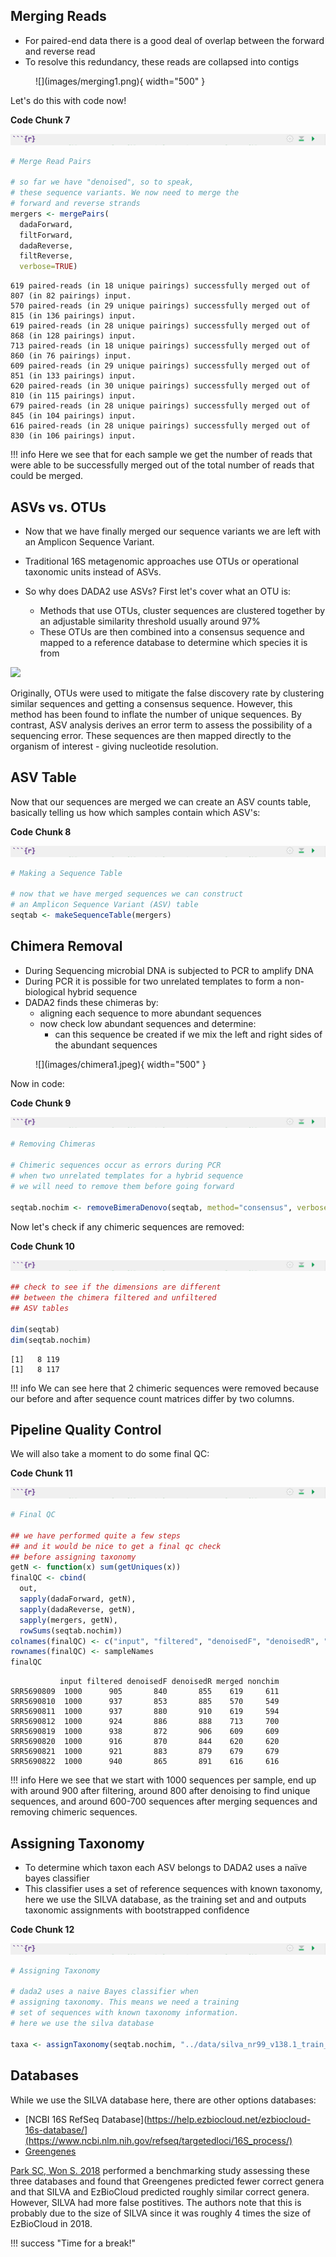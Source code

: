 ## Merging Reads

- For paired-end data there is a good deal of overlap between the forward and reverse read
- To resolve this redundancy, these reads are collapsed into contigs

<figure markdown>
  ![](images/merging1.png){ width="500" }
</figure>


Let's do this with code now!

**Code Chunk 7**

![](images/r-markdown-header.png)

```R
# Merge Read Pairs

# so far we have "denoised", so to speak, 
# these sequence variants. We now need to merge the
# forward and reverse strands
mergers <- mergePairs(
  dadaForward,
  filtForward,
  dadaReverse, 
  filtReverse, 
  verbose=TRUE)

```

```
619 paired-reads (in 18 unique pairings) successfully merged out of 807 (in 82 pairings) input.
570 paired-reads (in 29 unique pairings) successfully merged out of 815 (in 136 pairings) input.
619 paired-reads (in 28 unique pairings) successfully merged out of 868 (in 128 pairings) input.
713 paired-reads (in 18 unique pairings) successfully merged out of 860 (in 76 pairings) input.
609 paired-reads (in 29 unique pairings) successfully merged out of 851 (in 133 pairings) input.
620 paired-reads (in 30 unique pairings) successfully merged out of 810 (in 115 pairings) input.
679 paired-reads (in 28 unique pairings) successfully merged out of 845 (in 104 pairings) input.
616 paired-reads (in 28 unique pairings) successfully merged out of 830 (in 106 pairings) input.
```

!!! info 
    Here we see that for each sample we get the number of reads that were able to be successfully merged out of the total number of reads that could be merged.
    

## ASVs vs. OTUs

- Now that we have finally merged our sequence variants we are left with an Amplicon Sequence Variant. 
- Traditional 16S metagenomic approaches use OTUs or operational taxonomic units instead of ASVs. 
- So why does DADA2 use ASVs? First let's cover what an OTU is:

    - Methods that use OTUs, cluster sequences are clustered together by an adjustable similarity threshold usually around 97%
    - These OTUs are then combined into a consensus sequence and mapped to a reference database to determine which species it is from

![](images/otu.png)

Originally, OTUs were used to mitigate the false discovery rate by clustering similar sequences and getting a consensus sequence. 
However, this method has been found to inflate the number of unique sequences. 
By contrast, ASV analysis derives an error term to assess the possibility of a sequencing error. 
These sequences are then mapped directly to the organism of interest - giving nucleotide resolution. 

## ASV Table

Now that our sequences are merged we can create an ASV counts table, basically telling us how which samples contain which ASV's:

**Code Chunk 8**

![](images/r-markdown-header.png)

```R
# Making a Sequence Table

# now that we have merged sequences we can construct
# an Amplicon Sequence Variant (ASV) table
seqtab <- makeSequenceTable(mergers)

```

## Chimera Removal

- During Sequencing microbial DNA is subjected to PCR to amplify DNA
- During PCR it is possible for two unrelated templates to form a non-biological hybrid sequence
- DADA2 finds these chimeras by:
    - aligning each sequence to more abundant sequences 
    - now check low abundant sequences and determine:
        - can this sequence be created if we mix the left and right sides of the abundant sequences

<figure markdown>
  ![](images/chimera1.jpeg){ width="500" }
</figure>

Now in code:

**Code Chunk 9**

![](images/r-markdown-header.png)

```R
# Removing Chimeras

# Chimeric sequences occur as errors during PCR 
# when two unrelated templates for a hybrid sequence
# we will need to remove them before going forward

seqtab.nochim <- removeBimeraDenovo(seqtab, method="consensus", verbose=TRUE)

```

Now let's check if any chimeric sequences are removed:

**Code Chunk 10**

![](images/r-markdown-header.png)

```R
## check to see if the dimensions are different
## between the chimera filtered and unfiltered
## ASV tables

dim(seqtab)
dim(seqtab.nochim)
```

```
[1]   8 119
[1]   8 117
```

!!! info 
    We can see here that 2 chimeric sequences were removed because our before and after sequence count matrices differ by two columns.

## Pipeline Quality Control 

We will also take a moment to do some final QC:

**Code Chunk 11**

![](images/r-markdown-header.png)

```R
# Final QC

## we have performed quite a few steps 
## and it would be nice to get a final qc check 
## before assigning taxonomy
getN <- function(x) sum(getUniques(x))
finalQC <- cbind(
  out, 
  sapply(dadaForward, getN),
  sapply(dadaReverse, getN),
  sapply(mergers, getN),
  rowSums(seqtab.nochim))
colnames(finalQC) <- c("input", "filtered", "denoisedF", "denoisedR", "merged", "nonchim")
rownames(finalQC) <- sampleNames
finalQC
```

```
           input filtered denoisedF denoisedR merged nonchim
SRR5690809  1000      905       840       855    619     611
SRR5690810  1000      937       853       885    570     549
SRR5690811  1000      937       880       910    619     594
SRR5690812  1000      924       886       888    713     700
SRR5690819  1000      938       872       906    609     609
SRR5690820  1000      916       870       844    620     620
SRR5690821  1000      921       883       879    679     679
SRR5690822  1000      940       865       891    616     616
```

!!! info
    Here we see that we start with 1000 sequences per sample, end up with around 900 after filtering, around 800 after denoising to 
    find unique sequences, and around 600-700 sequences after merging sequences and removing chimeric sequences.

## Assigning Taxonomy

- To determine which taxon each  ASV belongs to DADA2 uses a naïve bayes classifier 
- This classifier uses a set of reference sequences with known taxonomy, here we use the SILVA database, as the training set and and outputs taxonomic assignments with bootstrapped confidence

**Code Chunk 12**

![](images/r-markdown-header.png)

```R
# Assigning Taxonomy

# dada2 uses a naive Bayes classifier when
# assigning taxonomy. This means we need a training
# set of sequences with known taxonomy information.
# here we use the silva database

taxa <- assignTaxonomy(seqtab.nochim, "../data/silva_nr99_v138.1_train_set.fa.gz")
```

## Databases

While we use the SILVA database here, there are other options databases:

- [NCBI 16S RefSeq Database](https://help.ezbiocloud.net/ezbiocloud-16s-database/](https://www.ncbi.nlm.nih.gov/refseq/targetedloci/16S_process/)
- [Greengenes](https://greengenes.secondgenome.com)

[Park SC, Won S. 2018](https://www.ncbi.nlm.nih.gov/pmc/articles/PMC6440677/) performed a benchmarking study assessing these three databases and found that Greengenes predicted fewer correct genera and that SILVA and EzBioCloud predicted roughly similar correct genera. However, SILVA had more false postitives. The authors note that this is probably due to the size of SILVA since it was roughly 4 times the size of EzBioCloud in 2018. 

!!! success "Time for a break!"

